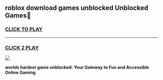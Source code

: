 
## roblox download games unblocked Unblocked Games👋
<h3>
<a href="https://premium.freeplayer.one?title=roblox_download_games_unblocked&ref=16F">CLICK TO PLAY</a></h3>
<hr>

<h3>
<a href="https://premium.freeplayer.one?title=roblox_download_games_unblocked&ref=16F">CLICK 2 PLAY</a>
  
</h3>

<a href="https://premium.freeplayer.one?title=roblox_download_games_unblocked&ref=16F/"><img src="https://clearcache.store/games.png"></a>


**worlds hardest game unblocked: Your Gateway to Fun and Accessible Online Gaming**
